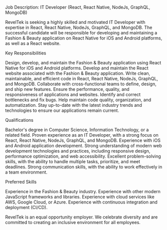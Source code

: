 Job Description: IT Developer (React, React Native, NodeJs, GraphQL, MongoDB)




RevelTek is seeking a highly skilled and motivated IT Developer with expertise in React, React Native, NodeJs, GraphQL, and MongoDB. The successful candidate will be responsible for developing and maintaining a Fashion & Beauty application on React Native for iOS and Android platforms, as well as a React website.




Key Responsibilities




Design, develop, and maintain the Fashion & Beauty application using React Native for iOS and Android platforms.
Develop and maintain the React website associated with the Fashion & Beauty application.
Write clean, maintainable, and efficient code in React, React Native, NodeJs, GraphQL, and MongoDB.
Collaborate with cross-functional teams to define, design, and ship new features.
Ensure the performance, quality, and responsiveness of applications and websites.
Identify and correct bottlenecks and fix bugs.
Help maintain code quality, organization, and automatization.
Stay up-to-date with the latest industry trends and technologies to ensure our applications remain current.




Qualifications




Bachelor's degree in Computer Science, Information Technology, or a related field.
Proven experience as an IT Developer, with a strong focus on React, React Native, NodeJs, GraphQL, and MongoDB.
Experience with iOS and Android application development.
Strong understanding of modern web development technologies and practices, including responsive design, performance optimization, and web accessibility.
Excellent problem-solving skills, with the ability to handle multiple tasks, prioritize, and meet deadlines.
Strong communication skills, with the ability to work effectively in a team environment.




Preferred Skills




Experience in the Fashion & Beauty industry.
Experience with other modern JavaScript frameworks and libraries.
Experience with cloud services like AWS, Google Cloud, or Azure.
Experience with continuous integration and deployment (CI/CD).




RevelTek is an equal opportunity employer. We celebrate diversity and are committed to creating an inclusive environment for all employees.

